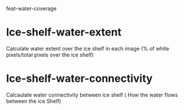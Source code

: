 feat-water-coverage
# Ice-shelf-water-extent
Calculate water extent over the ice shelf in each image (% of white pixels/total pixels over the ice shelf)


# Ice-shelf-water-connectivity
Calcaulate water connectivity between ice shelf ( How the water flows between the ice Shelf) 

